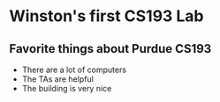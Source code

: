 # Winston's first CS193 Lab





## Favorite things about Purdue CS193
  - There are a lot of computers
  - The TAs are helpful
  - The building is very nice
 


